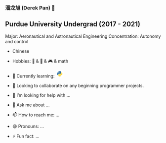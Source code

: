 ### 潘龙旭 (Derek Pan) 👋
## Purdue University Undergrad (2017 - 2021)
Major: Aeronautical and Astronautical Engineering
Concentration: Autonomy and control


- Chinese
- Hobbies:
    🎸 & 🏀 & 🎮 & math
- 🌱 Currently learning: 
    <img alt="Python" height="25" src = "Images/python.png">
    
- 👯 Looking to collaborate on any beginning programmer projects.
- 🤔 I’m looking for help with ...
- 💬 Ask me about ...
- 📫 How to reach me: ...
- 😄 Pronouns: ...
- ⚡ Fun fact: ...
